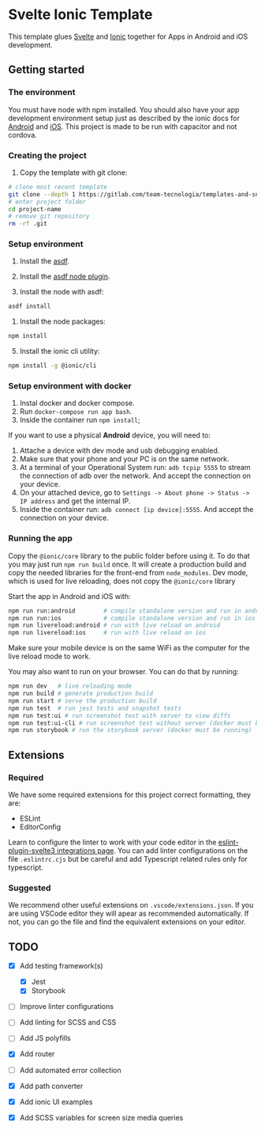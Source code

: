 # Svelte Ionic Template

This template glues [Svelte](https://svelte.dev/) and
[Ionic](https://ionicframework.com/) together for Apps in Android and iOS
development.

## Getting started

### The environment

You must have node with npm installed. You should also have your app development
environment setup just as described by the ionic docs for
[Android](https://ionicframework.com/docs/developing/android) and
[iOS](https://ionicframework.com/docs/developing/ios). This project is made to be run
with capacitor and not cordova.

### Creating the project

1. Copy the template with git clone:

```sh
# clone most recent template
git clone --depth 1 https://gitlab.com/team-tecnologia/templates-and-snippets/svelte-ionic-template project-name
# enter project folder
cd project-name
# remove git repository
rm -rf .git
```


### Setup environment

1. Install the [asdf](https://asdf-vm.com/).

2. Install the [asdf node plugin](https://github.com/asdf-vm/asdf-nodejs).

3. Install the node with asdf:

```sh
asdf install
```

1. Install the node packages:

```sh
npm install
```

5. Install the ionic cli utility:

```sh
npm install -g @ionic/cli
```

### Setup environment with docker
1. Instal docker and docker compose.
2. Run `docker-compose run app bash`.
3. Inside the container run `npm install`;

If you want to use a physical **Android** device, you will need to:
1. Attache a device with dev mode and usb debugging enabled.
2. Make sure that your phone and your PC is on the same network.
3. At a terminal of your Operational System run: `adb tcpip 5555` to stream the connection of adb over the network. And accept the connection on your device.
4. On your attached device, go to `Settings -> About phone -> Status -> IP address` and get the internal IP.
5. Inside the container run: `adb connect [ip device]:5555`. And accept the connection on your device.

### Running the app

Copy the `@ionic/core` library to the public folder before using it. To do that
you may just run `npm run build` once. It will create a production build and
copy the needed libraries for the front-end from `node_modules`. Dev mode, which
is used for live reloading, does not copy the `@ionic/core` library

Start the app in Android and iOS with:

```sh
npm run run:android        # compile standalone version and run in android
npm run run:ios            # compile standalone version and run in ios
npm run livereload:android # run with live reload on android
npm run livereload:ios     # run with live reload on ios
```

Make sure your mobile device is on the same WiFi as the computer for the
live reload mode to work.

You may also want to run on your browser. You can do that by running:

```sh
npm run dev   # live reloading mode
npm run build # generate production build
npm run start # serve the production build
npm run test  # run jest tests and snapshot tests
npm run test:ui # run screenshot test with server to view diffs
npm run test:ui-cli # run screenshot test without server (docker must be running)
npm run storybook # run the storybook server (docker must be running)
```

## Extensions

### Required
We have some required extensions for this project correct formatting, they are:

- ESLint
- EditorConfig

Learn to configure the linter to work with your code editor in the
[eslint-plugin-svelte3 integrations page](https://github.com/sveltejs/eslint-plugin-svelte3/blob/master/INTEGRATIONS.md).
You can add linter configurations on the file `.eslintrc.cjs` but be careful and
add Typescript related rules only for typescript.

### Suggested

We recommend other useful extensions on `.vscode/extensions.json`. If you are using VSCode editor they will apear as recommended automatically. If not, you can go the file and find the equivalent extensions on your editor.

## TODO

* [x] Add testing framework(s)

  * [x] Jest
  * [x] Storybook

* [ ] Improve linter configurations
* [ ] Add linting for SCSS and CSS
* [ ] Add JS polyfills
* [x] Add router
* [ ] Add automated error collection
* [x] Add path converter
* [x] Add ionic UI examples
* [x] Add SCSS variables for screen size media queries
